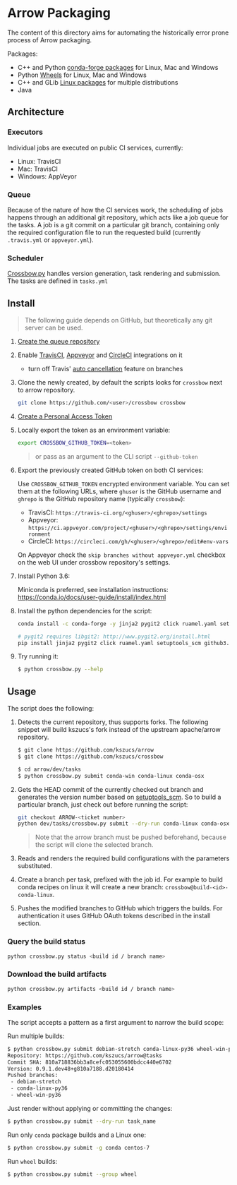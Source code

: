 <!--
Licensed to the Apache Software Foundation (ASF) under one
or more contributor license agreements.  See the NOTICE file
distributed with this work for additional information
regarding copyright ownership.  The ASF licenses this file
to you under the Apache License, Version 2.0 (the
"License"); you may not use this file except in compliance
with the License.  You may obtain a copy of the License at

http://www.apache.org/licenses/LICENSE-2.0

Unless required by applicable law or agreed to in writing, software
distributed under the License is distributed on an "AS IS" BASIS,
WITHOUT WARRANTIES OR CONDITIONS OF ANY KIND, either express or implied.
See the License for the specific language governing permissions and
limitations under the License.
-->

# Arrow Packaging

The content of this directory aims for automating the historically error prone
process of Arrow packaging.

Packages:
- C++ and Python [conda-forge packages](conda-recipes) for Linux, Mac and
  Windows
- Python [Wheels](python-wheels) for Linux, Mac and Windows
- C++ and GLib [Linux packages](linux-packages) for multiple distributions
- Java

## Architecture

### Executors

Individual jobs are executed on public CI services, currently:
- Linux: TravisCI
- Mac: TravisCI
- Windows: AppVeyor

### Queue

Because of the nature of how the CI services work, the scheduling of jobs happens
through an additional git repository, which acts like a job queue for the tasks.
A job is a git commit on a particular git branch, containing only the required
configuration file to run the requested build (currently `.travis.yml` or
`appveyor.yml`).

### Scheduler

[Crossbow.py](crossbow.py) handles version generation, task rendering and
submission. The tasks are defined in `tasks.yml`


## Install

> The following guide depends on GitHub, but theoretically any git server can be
> used.

1. [Create the queue
   repository](https://help.github.com/articles/creating-a-new-repository)
2. Enable [TravisCI](https://travis-ci.org/getting_started),
   [Appveyor](https://www.appveyor.com/docs/) and
   [CircleCI](https://circleci.com/docs/2.0/getting-started/)
   integrations on it

   - turn off Travis' [auto cancellation](https://docs.travis-ci.com/user/customizing-the-build/#Building-only-the-latest-commit) feature on branches

3. Clone the newly created, by default the scripts looks for `crossbow` next to
   arrow repository.

   ```bash
   git clone https://github.com/<user>/crossbow crossbow
   ```

4. [Create a Personal Access
   Token](https://help.github.com/articles/creating-a-personal-access-token-for-the-command-line/)
5. Locally export the token as an environment variable:

   ```bash
   export CROSSBOW_GITHUB_TOKEN=<token>
   ```

   > or pass as an argument to the CLI script `--github-token`

6. Export the previously created GitHub token on both CI services:

   Use `CROSSBOW_GITHUB_TOKEN` encrypted environment variable. You can set them
   at the following URLs, where `ghuser` is the GitHub username and `ghrepo` is
   the GitHub repository name (typically `crossbow`):

   - TravisCI: `https://travis-ci.org/<ghuser>/<ghrepo>/settings`
   - Appveyor: `https://ci.appveyor.com/project/<ghuser>/<ghrepo>/settings/environment`
   - CircleCI: `https://circleci.com/gh/<ghuser>/<ghrepo>/edit#env-vars`

   On Appveyor check the `skip branches without appveyor.yml` checkbox on the
   web UI under crossbow repository's settings.

7. Install Python 3.6:

   Miniconda is preferred, see installation instructions:
   https://conda.io/docs/user-guide/install/index.html

8. Install the python dependencies for the script:

   ```bash
   conda install -c conda-forge -y jinja2 pygit2 click ruamel.yaml setuptools_scm github3.py python-gnupg toolz jira
   ```

   ```bash
   # pygit2 requires libgit2: http://www.pygit2.org/install.html
   pip install jinja2 pygit2 click ruamel.yaml setuptools_scm github3.py python-gnupg toolz jira
   ```

9. Try running it:
   ```bash
   $ python crossbow.py --help
   ```


## Usage

The script does the following:

1. Detects the current repository, thus supports forks. The following snippet
   will build kszucs's fork instead of the upstream apache/arrow repository.

   ```bash
   $ git clone https://github.com/kszucs/arrow
   $ git clone https://github.com/kszucs/crossbow

   $ cd arrow/dev/tasks
   $ python crossbow.py submit conda-win conda-linux conda-osx
   ```

2. Gets the HEAD commit of the currently checked out branch and generates
   the version number based on [setuptools_scm](https://pypi.python.org/pypi/setuptools_scm).
   So to build a particular branch, just check out before running the script:

   ```bash
   git checkout ARROW-<ticket number>
   python dev/tasks/crossbow.py submit --dry-run conda-linux conda-osx
   ```

   > Note that the arrow branch must be pushed beforehand, because the script
   > will clone the selected branch.

3. Reads and renders the required build configurations with the parameters
   substituted.
2. Create a branch per task, prefixed with the job id. For example
   to build conda recipes on linux it will create a new branch:
   `crossbow@build-<id>-conda-linux`.
3. Pushes the modified branches to GitHub which triggers the builds.
   For authentication it uses GitHub OAuth tokens described in the install
   section.


### Query the build status

```bash
python crossbow.py status <build id / branch name>
```

### Download the build artifacts

```bash
python crossbow.py artifacts <build id / branch name>
```

### Examples

The script accepts a pattern as a first argument to narrow the build scope:

Run multiple builds:

```bash
$ python crossbow.py submit debian-stretch conda-linux-py36 wheel-win-py36
Repository: https://github.com/kszucs/arrow@tasks
Commit SHA: 810a718836bb3a8cefc053055600bdcc440e6702
Version: 0.9.1.dev48+g810a7188.d20180414
Pushed branches:
 - debian-stretch
 - conda-linux-py36
 - wheel-win-py36
```

Just render without applying or committing the changes:

```bash
$ python crossbow.py submit --dry-run task_name
```

Run only `conda` package builds and a Linux one:

```bash
$ python crossbow.py submit -g conda centos-7
```

Run `wheel` builds:

```bash
$ python crossbow.py submit --group wheel
```
